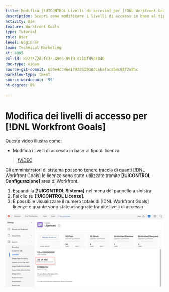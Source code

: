 ```yaml
---
title: Modifica [!UICONTROL Livelli di accesso] per [!DNL Workfront Goals]
description: Scopri come modificare i livelli di accesso in base al tipo di licenza per i tuoi utenti in [!DNL Workfront Goals].
activity: use
feature: Workfront Goals
type: Tutorial
role: User
level: Beginner
team: Technical Marketing
kt: 8895
exl-id: 8227c72d-fc33-49c6-9519-c71afd5dc046
doc-type: video
source-git-commit: 650e4d346e1792863930dcebafacab4c88f2a8bc
workflow-type: tm+mt
source-wordcount: '95'
ht-degree: 0%

---
```


# Modifica dei livelli di accesso per [!DNL Workfront Goals]

Questo video illustra come:

* Modifica i livelli di accesso in base al tipo di licenza

>[!VIDEO](https://video.tv.adobe.com/v/335189/?quality=12&learn=on)

Gli amministratori di sistema possono tenere traccia di quanti [!DNL Workfront Goals] le licenze sono state utilizzate tramite **[!UICONTROL Configurazione]** area di Workfront.

1. Espandi la **[!UICONTROL Sistema]** nel menu del pannello a sinistra.
1. Fai clic su **[!UICONTROL Licenze]**.
1. È possibile visualizzare il numero totale di [!DNL Workfront Goals] licenze e quante sono state assegnate tramite livelli di accesso.

![Schermata del numero di [!DNL Workfront Goals] licenze nell&#39;area Impostazioni di [!DNL Workfront]](assets/02-workfront-goals-licenses.png)
